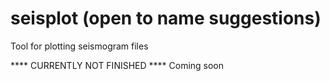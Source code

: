 # seisplot (open to name suggestions)
 Tool for plotting seismogram files

**** CURRENTLY NOT FINISHED ****
Coming soon
